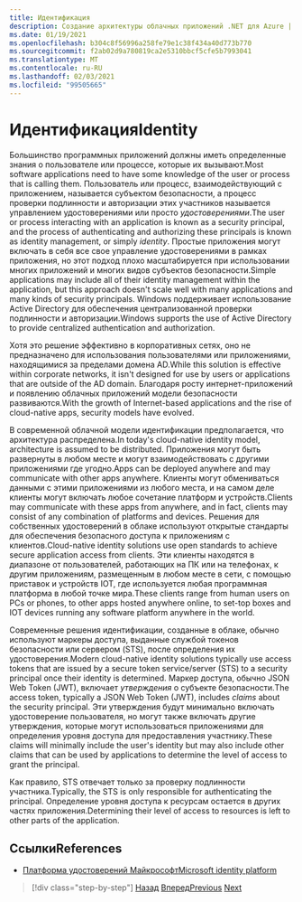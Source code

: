 ```yaml
---
title: Идентификация
description: Создание архитектуры облачных приложений .NET для Azure | Идентифицирует
ms.date: 01/19/2021
ms.openlocfilehash: b304c8f56996a258fe79e1c38f434a40d773b770
ms.sourcegitcommit: f2ab02d9a780819ca2e5310bbcf5cfe5b7993041
ms.translationtype: MT
ms.contentlocale: ru-RU
ms.lasthandoff: 02/03/2021
ms.locfileid: "99505665"
---
```

# <a name="identity"></a><span data-ttu-id="c80e7-103">Идентификация</span><span class="sxs-lookup"><span data-stu-id="c80e7-103">Identity</span></span>

<span data-ttu-id="c80e7-104">Большинство программных приложений должны иметь определенные знания о пользователе или процессе, которые их вызывают.</span><span class="sxs-lookup"><span data-stu-id="c80e7-104">Most software applications need to have some knowledge of the user or process that is calling them.</span></span> <span data-ttu-id="c80e7-105">Пользователь или процесс, взаимодействующий с приложением, называется субъектом безопасности, а процесс проверки подлинности и авторизации этих участников называется управлением удостоверениями или просто *удостоверениями*.</span><span class="sxs-lookup"><span data-stu-id="c80e7-105">The user or process interacting with an application is known as a security principal, and the process of authenticating and authorizing these principals is known as identity management, or simply *identity*.</span></span> <span data-ttu-id="c80e7-106">Простые приложения могут включать в себя все свое управление удостоверениями в рамках приложения, но этот подход плохо масштабируется при использовании многих приложений и многих видов субъектов безопасности.</span><span class="sxs-lookup"><span data-stu-id="c80e7-106">Simple applications may include all of their identity management within the application, but this approach doesn't scale well with many applications and many kinds of security principals.</span></span> <span data-ttu-id="c80e7-107">Windows поддерживает использование Active Directory для обеспечения централизованной проверки подлинности и авторизации.</span><span class="sxs-lookup"><span data-stu-id="c80e7-107">Windows supports the use of Active Directory to provide centralized authentication and authorization.</span></span>

<!-- (insert figure showing Windows AD auth model) -->

<span data-ttu-id="c80e7-108">Хотя это решение эффективно в корпоративных сетях, оно не предназначено для использования пользователями или приложениями, находящимися за пределами домена AD.</span><span class="sxs-lookup"><span data-stu-id="c80e7-108">While this solution is effective within corporate networks, it isn't designed for use by users or applications that are outside of the AD domain.</span></span> <span data-ttu-id="c80e7-109">Благодаря росту интернет-приложений и появлению облачных приложений модели безопасности развиваются.</span><span class="sxs-lookup"><span data-stu-id="c80e7-109">With the growth of Internet-based applications and the rise of cloud-native apps, security models have evolved.</span></span>

<span data-ttu-id="c80e7-110">В современной облачной модели идентификации предполагается, что архитектура распределена.</span><span class="sxs-lookup"><span data-stu-id="c80e7-110">In today's cloud-native identity model, architecture is assumed to be distributed.</span></span> <span data-ttu-id="c80e7-111">Приложения могут быть развернуты в любом месте и могут взаимодействовать с другими приложениями где угодно.</span><span class="sxs-lookup"><span data-stu-id="c80e7-111">Apps can be deployed anywhere and may communicate with other apps anywhere.</span></span> <span data-ttu-id="c80e7-112">Клиенты могут обмениваться данными с этими приложениями из любого места, и на самом деле клиенты могут включать любое сочетание платформ и устройств.</span><span class="sxs-lookup"><span data-stu-id="c80e7-112">Clients may communicate with these apps from anywhere, and in fact, clients may consist of any combination of platforms and devices.</span></span> <span data-ttu-id="c80e7-113">Решения для собственных удостоверений в облаке используют открытые стандарты для обеспечения безопасного доступа к приложениям с клиентов.</span><span class="sxs-lookup"><span data-stu-id="c80e7-113">Cloud-native identity solutions use open standards to achieve secure application access from clients.</span></span> <span data-ttu-id="c80e7-114">Эти клиенты находятся в диапазоне от пользователей, работающих на ПК или на телефонах, к другим приложениям, размещенным в любом месте в сети, с помощью приставок и устройств IOT, где используется любая программная платформа в любой точке мира.</span><span class="sxs-lookup"><span data-stu-id="c80e7-114">These clients range from human users on PCs or phones, to other apps hosted anywhere online, to set-top boxes and IOT devices running any software platform anywhere in the world.</span></span>

<span data-ttu-id="c80e7-115">Современные решения идентификации, созданные в облаке, обычно используют маркеры доступа, выданные службой токенов безопасности или сервером (STS), после определения их удостоверения.</span><span class="sxs-lookup"><span data-stu-id="c80e7-115">Modern cloud-native identity solutions typically use access tokens that are issued by a secure token service/server (STS) to a security principal once their identity is determined.</span></span> <span data-ttu-id="c80e7-116">Маркер доступа, обычно JSON Web Token (JWT), включает *утверждения* о субъекте безопасности.</span><span class="sxs-lookup"><span data-stu-id="c80e7-116">The access token, typically a JSON Web Token (JWT), includes *claims* about the security principal.</span></span> <span data-ttu-id="c80e7-117">Эти утверждения будут минимально включать удостоверение пользователя, но могут также включать другие утверждения, которые могут использоваться приложениями для определения уровня доступа для предоставления участнику.</span><span class="sxs-lookup"><span data-stu-id="c80e7-117">These claims will minimally include the user's identity but may also include other claims that can be used by applications to determine the level of access to grant the principal.</span></span>

<!-- (insert figure showing basic handshake involving a principal, an STS, and an app) -->

<span data-ttu-id="c80e7-118">Как правило, STS отвечает только за проверку подлинности участника.</span><span class="sxs-lookup"><span data-stu-id="c80e7-118">Typically, the STS is only responsible for authenticating the principal.</span></span> <span data-ttu-id="c80e7-119">Определение уровня доступа к ресурсам остается в других частях приложения.</span><span class="sxs-lookup"><span data-stu-id="c80e7-119">Determining their level of access to resources is left to other parts of the application.</span></span>

## <a name="references"></a><span data-ttu-id="c80e7-120">Ссылки</span><span class="sxs-lookup"><span data-stu-id="c80e7-120">References</span></span>

- [<span data-ttu-id="c80e7-121">Платформа удостоверений Майкрософт</span><span class="sxs-lookup"><span data-stu-id="c80e7-121">Microsoft identity platform</span></span>](/azure/active-directory/develop/)

>[!div class="step-by-step"]
><span data-ttu-id="c80e7-122">[Назад](azure-monitor.md)
>[Вперед](authentication-authorization.md)</span><span class="sxs-lookup"><span data-stu-id="c80e7-122">[Previous](azure-monitor.md)
[Next](authentication-authorization.md)</span></span>
